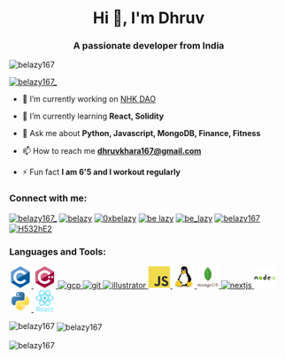 <h1 align="center">Hi 👋, I'm Dhruv</h1>
<h3 align="center">A passionate developer from India</h3>

<p align="left"> <img src="https://komarev.com/ghpvc/?username=belazy167&label=Profile%20views&color=0e75b6&style=flat" alt="belazy167" /> </p>

<p align="left"> <a href="https://twitter.com/belazy167_" target="blank"><img src="https://img.shields.io/twitter/follow/belazy167_?logo=twitter&style=for-the-badge" alt="belazy167_" /></a> </p>

- 🔭 I’m currently working on [NHK DAO](https://github.com/BeLazy167/NHKDAO)

- 🌱 I’m currently learning **React, Solidity**

- 💬 Ask me about **Python, Javascript, MongoDB, Finance, Fitness**

- 📫 How to reach me **dhruvkhara167@gmail.com**

- ⚡ Fun fact **I am 6'5 and I workout regularly**

<h3 align="left">Connect with me:</h3>
<p align="left">
<a href="https://twitter.com/belazy167_" target="blank"><img align="center" src="https://raw.githubusercontent.com/rahuldkjain/github-profile-readme-generator/master/src/images/icons/Social/twitter.svg" alt="belazy167_" height="30" width="40" /></a>
<a href="https://linkedin.com/in/belazy" target="blank"><img align="center" src="https://raw.githubusercontent.com/rahuldkjain/github-profile-readme-generator/master/src/images/icons/Social/linked-in-alt.svg" alt="belazy" height="30" width="40" /></a>
<a href="https://instagram.com/0xbelazy" target="blank"><img align="center" src="https://raw.githubusercontent.com/rahuldkjain/github-profile-readme-generator/master/src/images/icons/Social/instagram.svg" alt="0xbelazy" height="30" width="40" /></a>
<a href="https://www.youtube.com/c/be lazy" target="blank"><img align="center" src="https://raw.githubusercontent.com/rahuldkjain/github-profile-readme-generator/master/src/images/icons/Social/youtube.svg" alt="be lazy" height="30" width="40" /></a>
<a href="https://www.hackerrank.com/be_lazy" target="blank"><img align="center" src="https://raw.githubusercontent.com/rahuldkjain/github-profile-readme-generator/master/src/images/icons/Social/hackerrank.svg" alt="be_lazy" height="30" width="40" /></a>
<a href="https://www.leetcode.com/belazy167" target="blank"><img align="center" src="https://raw.githubusercontent.com/rahuldkjain/github-profile-readme-generator/master/src/images/icons/Social/leet-code.svg" alt="belazy167" height="30" width="40" /></a>
<a href="https://discord.gg/H532hE2" target="blank"><img align="center" src="https://raw.githubusercontent.com/rahuldkjain/github-profile-readme-generator/master/src/images/icons/Social/discord.svg" alt="H532hE2" height="30" width="40" /></a>
</p>

<h3 align="left">Languages and Tools:</h3>
<p align="left"> <a href="https://www.cprogramming.com/" target="_blank" rel="noreferrer"> <img src="https://raw.githubusercontent.com/devicons/devicon/master/icons/c/c-original.svg" alt="c" width="40" height="40"/> </a> <a href="https://www.w3schools.com/cpp/" target="_blank" rel="noreferrer"> <img src="https://raw.githubusercontent.com/devicons/devicon/master/icons/cplusplus/cplusplus-original.svg" alt="cplusplus" width="40" height="40"/> </a> <a href="https://cloud.google.com" target="_blank" rel="noreferrer"> <img src="https://www.vectorlogo.zone/logos/google_cloud/google_cloud-icon.svg" alt="gcp" width="40" height="40"/> </a> <a href="https://git-scm.com/" target="_blank" rel="noreferrer"> <img src="https://www.vectorlogo.zone/logos/git-scm/git-scm-icon.svg" alt="git" width="40" height="40"/> </a> <a href="https://www.adobe.com/in/products/illustrator.html" target="_blank" rel="noreferrer"> <img src="https://www.vectorlogo.zone/logos/adobe_illustrator/adobe_illustrator-icon.svg" alt="illustrator" width="40" height="40"/> </a> <a href="https://developer.mozilla.org/en-US/docs/Web/JavaScript" target="_blank" rel="noreferrer"> <img src="https://raw.githubusercontent.com/devicons/devicon/master/icons/javascript/javascript-original.svg" alt="javascript" width="40" height="40"/> </a> <a href="https://www.linux.org/" target="_blank" rel="noreferrer"> <img src="https://raw.githubusercontent.com/devicons/devicon/master/icons/linux/linux-original.svg" alt="linux" width="40" height="40"/> </a> <a href="https://www.mongodb.com/" target="_blank" rel="noreferrer"> <img src="https://raw.githubusercontent.com/devicons/devicon/master/icons/mongodb/mongodb-original-wordmark.svg" alt="mongodb" width="40" height="40"/> </a> <a href="https://nextjs.org/" target="_blank" rel="noreferrer"> <img src="https://cdn.worldvectorlogo.com/logos/nextjs-2.svg" alt="nextjs" width="40" height="40"/> </a> <a href="https://nodejs.org" target="_blank" rel="noreferrer"> <img src="https://raw.githubusercontent.com/devicons/devicon/master/icons/nodejs/nodejs-original-wordmark.svg" alt="nodejs" width="40" height="40"/> </a> <a href="https://www.python.org" target="_blank" rel="noreferrer"> <img src="https://raw.githubusercontent.com/devicons/devicon/master/icons/python/python-original.svg" alt="python" width="40" height="40"/> </a> <a href="https://reactjs.org/" target="_blank" rel="noreferrer"> <img src="https://raw.githubusercontent.com/devicons/devicon/master/icons/react/react-original-wordmark.svg" alt="react" width="40" height="40"/> </a> </p>

<p><img align="left" src="https://github-readme-stats.vercel.app/api/top-langs?username=belazy167&show_icons=true&locale=en&layout=compact" alt="belazy167" /></p>

<p>&nbsp;<img align="center" src="https://github-readme-stats.vercel.app/api?username=belazy167&show_icons=true&locale=en" alt="belazy167" /></p>

<p><img align="center" src="https://github-readme-streak-stats.herokuapp.com/?user=belazy167&" alt="belazy167" /></p>
